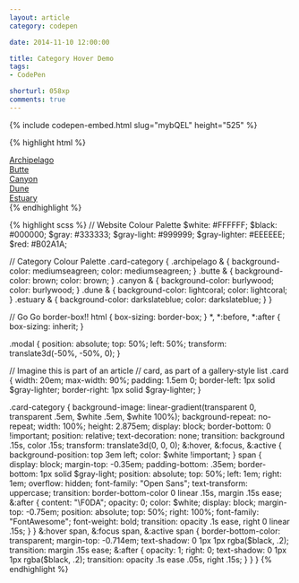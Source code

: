 ```yaml
---
layout: article
category: codepen

date: 2014-11-10 12:00:00

title: Category Hover Demo
tags:
- CodePen

shorturl: 058xp
comments: true
---
```


{% include codepen-embed.html slug="mybQEL" height="525" %}

{% highlight html %}
<div class="modal">
  <div class="card  archipelago">
    <a class="card-category" href="#">
      <span>Archipelago</span>
    </a>
  </div>
  <div class="card  butte">
    <a class="card-category" href="#">
      <span>Butte</span>
    </a>
  </div>
  <div class="card  canyon">
    <a class="card-category" href="#">
      <span>Canyon</span>
    </a>
  </div>
  <div class="card  dune">
    <a class="card-category" href="#">
      <span>Dune</span>
    </a>
  </div>
  <div class="card  estuary">
    <a class="card-category" href="#">
      <span>Estuary</span>
    </a>
  </div>
</div>
{% endhighlight %}

{% highlight scss %}
// Website Colour Palette
$white:        #FFFFFF;
$black:        #000000;
$gray:         #333333;
$gray-light:   #999999;
$gray-lighter: #EEEEEE;
$red:          #B02A1A;

// Category Colour Palette
.card-category {
  .archipelago & {
      background-color: mediumseagreen;
      color: mediumseagreen;
  }
  .butte & {
      background-color: brown;
      color: brown;
  }
  .canyon & {
      background-color: burlywood;
      color: burlywood;
  }
  .dune & {
      background-color: lightcoral;
      color: lightcoral;
  }
  .estuary & {
      background-color: darkslateblue;
      color: darkslateblue;
  }
}

// Go Go border-box!!
html {
  box-sizing: border-box;
}
*, *:before, *:after {
  box-sizing: inherit;
}

.modal {
  position: absolute;
  top: 50%;
  left: 50%;
  transform: translate3d(-50%, -50%, 0);
}

// Imagine this is part of an article
// card, as part of a gallery-style list
.card {
  width: 20em;
  max-width: 90%;
  padding: 1.5em 0;
  border-left:  1px solid $gray-lighter;
  border-right: 1px solid $gray-lighter;
}

.card-category {
  background-image: linear-gradient(transparent 0, transparent .5em, $white .5em, $white 100%);
  background-repeat: no-repeat;
  width: 100%;
  height: 2.875em;
  display: block;
  border-bottom: 0 !important;
  position: relative;
  text-decoration: none;
  transition: background .15s, color .15s;
  transform: translate3d(0, 0, 0);
  &:hover,
  &:focus,
  &:active {
    background-position: top 3em left;
    color: $white !important;
  }
  span {
    display: block;
    margin-top: -0.35em;
    padding-bottom: .35em;
    border-bottom: 1px solid $gray-light;
    position: absolute;
    top: 50%;
    left: 1em;
    right: 1em;
    overflow: hidden;
    font-family: "Open Sans";
    text-transform: uppercase;
    transition: border-bottom-color 0 linear .15s, margin .15s ease;
    &:after {
      content: "\F0DA";
      opacity: 0;
      color: $white;
      display: block;
      margin-top: -0.75em;
      position: absolute;
      top: 50%;
      right: 100%;
      font-family: "FontAwesome";
      font-weight: bold;
      transition: opacity .1s ease, right 0 linear .15s;
    }
  }
  &:hover span,
  &:focus span,
  &:active span {
    border-bottom-color: transparent;
    margin-top: -0.714em;
    text-shadow: 0 1px 1px rgba($black, .2);
    transition: margin .15s ease;
    &:after {
      opacity: 1;
      right: 0;
      text-shadow: 0 1px 1px rgba($black, .2);
      transition: opacity .1s ease .05s, right .15s;
    }
  }
}
{% endhighlight %}

